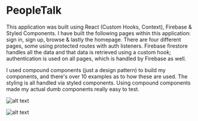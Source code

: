 # PeopleTalk 


This application  was built using React (Custom Hooks, Context), Firebase & Styled Components. I have built the following pages within this application: sign in, sign up, browse & lastly the homepage. There are four different pages, some using protected routes with auth listeners. Firebase firestore handles all the data and that data is retrieved using a custom hook; authentication is used on all pages, which is handled by Firebase as well.

I used compound components (just a design pattern) to build my components, and there's over 10 examples as to how these are used. The styling is all handled via styled components. Using compound components made my actual dumb components really easy to test.

![alt text](<https://github.com/ryan3142/PeopleTalk//master/Interface.png>)


![alt text](<https://github.com/Avi-000-Avi/netflix_clone/blob/master/Interface.png>)

